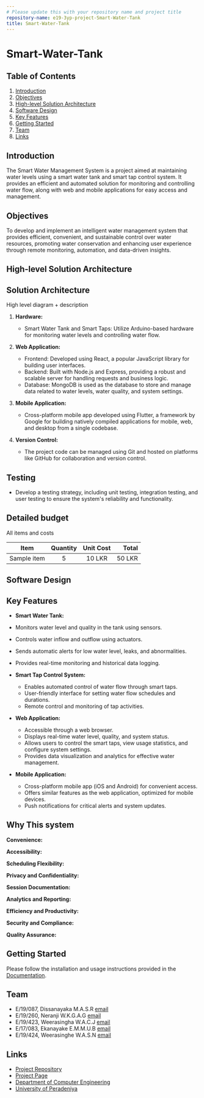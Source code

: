 ```yaml
---
# Please update this with your repository name and project title
repository-name: e19-3yp-project-Smart-Water-Tank
title: Smart-Water-Tank
---
```



# Smart-Water-Tank

## Table of Contents
1. [Introduction](#introduction)
2. [Objectives](#objectives)
3. [High-level Solution Architecture](#high-level-solution-architecture)
4. [Software Design](#software-design)
5. [Key Features](#key-features)
6. [Getting Started](#getting-started)
7. [Team](#team)
8. [Links](#links)

## Introduction
The Smart Water Management System is a project aimed at maintaining water levels using a smart water tank and smart tap control system. It provides an efficient and automated solution for monitoring and controlling water flow, along with web and mobile applications for easy access and management.

## Objectives
To develop and implement an intelligent water management system that provides efficient, convenient, and sustainable control over water resources, promoting water conservation and enhancing user experience through remote monitoring, automation, and data-driven insights.

## High-level Solution Architecture

## Solution Architecture

High level diagram + description

1. **Hardware:**
   - Smart Water Tank and Smart Taps: Utilize Arduino-based hardware for monitoring water levels and controlling water flow.

2. **Web Application:**
   - Frontend: Developed using React, a popular JavaScript library for building user interfaces.
   - Backend: Built with Node.js and Express, providing a robust and scalable server for handling requests and business logic.
   - Database: MongoDB is used as the database to store and manage data related to water levels, water quality, and system settings.

3. **Mobile Application:**
   - Cross-platform mobile app developed using Flutter, a framework by Google for building natively compiled applications for mobile, web, and desktop from a single codebase.

4. **Version Control:**
   - The project code can be managed using Git and hosted on platforms like GitHub for collaboration and version control.

## Testing

 - Develop a testing strategy, including unit testing, integration testing, and user testing to ensure the system's reliability and functionality.

## Detailed budget

All items and costs

| Item          | Quantity  | Unit Cost  | Total  |
| ------------- |:---------:|:----------:|-------:|
| Sample item   | 5         | 10 LKR     | 50 LKR |

## Software Design



## Key Features

   - **Smart Water Tank:**
  - Monitors water level and quality in the tank using sensors.
  - Controls water inflow and outflow using actuators.
  - Sends automatic alerts for low water level, leaks, and abnormalities.
  - Provides real-time monitoring and historical data logging.

- **Smart Tap Control System:**
  - Enables automated control of water flow through smart taps.
  - User-friendly interface for setting water flow schedules and durations.
  - Remote control and monitoring of tap activities.

- **Web Application:**
  - Accessible through a web browser.
  - Displays real-time water level, quality, and system status.
  - Allows users to control the smart taps, view usage statistics, and configure system settings.
  - Provides data visualization and analytics for effective water management.

- **Mobile Application:**
  - Cross-platform mobile app (iOS and Android) for convenient access.
  - Offers similar features as the web application, optimized for mobile devices.
  - Push notifications for critical alerts and system updates.


## Why This system

**Convenience:** 

**Accessibility:** 

**Scheduling Flexibility:** 

**Privacy and Confidentiality:** 

**Session Documentation:** 

**Analytics and Reporting:** 

**Efficiency and Productivity:** 

**Security and Compliance:** 

**Quality Assurance:**

## Getting Started
Please follow the installation and usage instructions provided in the [Documentation]().


## Team
-  E/19/087, Dissanayaka M.A.S.R [email](mailto:e19087@eng.pdn.ac.lk)
-  E/19/260, Neranji W.K.G.A.G [email](mailto:e19260@eng.pdn.ac.lk)
-  E/19/423, Weerasingha W.A.C.J [email](mailto:e19423@eng.pdn.ac.lk)
-  E/17/083, Ekanayake E.M.M.U.B [email](mailto:e17083@eng.pdn.ac.lk)
-  E/19/424, Weerasinghe W.A.S.N [email](mailto:e17424@eng.pdn.ac.lk)


## Links

- [Project Repository](https://github.com/cepdnaclk/e19-3yp-Project-Smart-Water-Tank)
- [Project Page](https://cepdnaclk.github.io/e19-3yp-Project-Smart-Water-Tank/)
- [Department of Computer Engineering](http://www.ce.pdn.ac.lk/)
- [University of Peradeniya](https://eng.pdn.ac.lk/)

